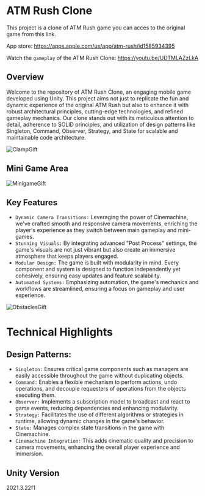 # ATM Rush Clone
This project is a clone of ATM Rush game you can acces to the original game from this link.

App store: https://apps.apple.com/us/app/atm-rush/id1585934395

Watch the `gameplay` of the ATM Rush Clone: https://youtu.be/UDTMLAZzLkA

## Overview
  Welcome to the repository of ATM Rush Clone, an engaging mobile game developed using Unity. This project aims not just to replicate the fun and dynamic experience of the original ATM Rush but also to enhance it with robust architectural principles, cutting-edge technologies, and refined gameplay mechanics. Our clone stands out with its meticulous attention to detail, adherence to SOLID principles, and utilization of design patterns like Singleton, Command, Observer, Strategy, and State for scalable and maintainable code architecture.

![ClampGift](https://github.com/atakandll/ATM-Rush-Clone/assets/130579265/3753a4d0-49c3-4078-ba59-2f21be6bcc2d)

## Mini Game Area
![MinigameGift](https://github.com/atakandll/ATM-Rush-Clone/assets/130579265/897f1a89-a7a5-49fe-8790-fcfc324c1f02)


## Key Features
- `Dynamic Camera Transitions:` Leveraging the power of Cinemachine, we've crafted smooth and responsive camera movements, enriching the player's experience as they switch between main gameplay and mini-games.
- `Stunning Visuals:` By integrating advanced "Post Process" settings, the game's visuals are not just vibrant but also create an immersive atmosphere that keeps players engaged.
- `Modular Design:` The game is built with modularity in mind. Every component and system is designed to function independently yet cohesively, ensuring easy updates and feature scalability.
- `Automated Systems:` Emphasizing automation, the game's mechanics and workflows are streamlined, ensuring a focus on gameplay and user experience.

![ObstaclesGift](https://github.com/atakandll/ATM-Rush-Clone/assets/130579265/cc98171b-dd31-476d-8e59-c1f60deedd00)

# Technical Highlights
## Design Patterns:
- `Singleton:` Ensures critical game components such as managers are easily accessible throughout the game without duplicating objects.
- `Command:` Enables a flexible mechanism to perform actions, undo operations, and decouple requesters of operations from the objects executing them.
- `Observer:` Implements a subscription model to broadcast and react to game events, reducing dependencies and enhancing modularity.
- `Strategy:` Facilitates the use of different algorithms or strategies in runtime, allowing dynamic changes in the game's behavior.
- `State:` Manages complex state transitions in the game with Cinemachine.
- `Cinemachine Integration:` This adds cinematic quality and precision to camera movements, enhancing the overall player experience and immersion.

## Unity Version
2021.3.22f1







